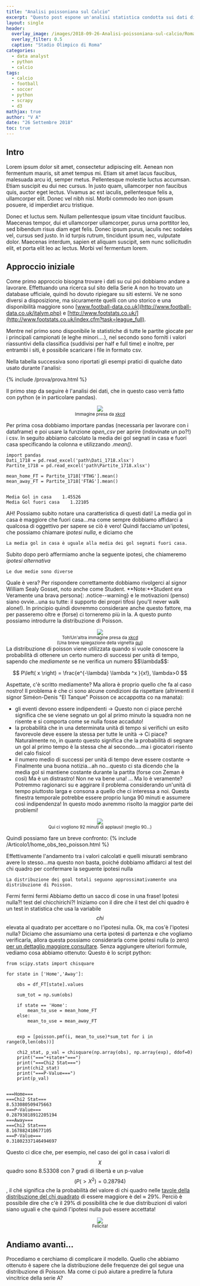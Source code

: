 ```yaml
---
title: "Analisi poissoniana sul Calcio"
excerpt: "Questo post espone un'analisi statistica condotta sui dati disponibili sulla serie A della stagione 2017-2018"
layout: single
header:
  overlay_image: /images/2018-09-26-Analisi-poissoniana-sul-calcio/Roma_stadio_Olimpico.jpg
  overlay_filter: 0.5
  caption: "Stadio Olimpico di Roma"
categories:
  - data analyst
  - python
  - calcio
tags:
  - calcio
  - football
  - soccer
  - python
  - scrapy
  - d3
mathjax: true
author: "V A"
date: "26 Settembre 2018"
toc: true
---
```

## Intro
Lorem ipsum dolor sit amet, consectetur adipiscing elit. Aenean non fermentum mauris, sit amet tempus mi. Etiam sit amet lacus faucibus, malesuada arcu id, semper metus. Pellentesque molestie luctus accumsan. Etiam suscipit eu dui nec cursus. In justo quam, ullamcorper non faucibus quis, auctor eget lectus. Vivamus ac est iaculis, pellentesque felis a, ullamcorper elit. Donec vel nibh nisl. Morbi commodo leo non ipsum posuere, id imperdiet arcu tristique.

Donec et luctus sem. Nullam pellentesque ipsum vitae tincidunt faucibus. Maecenas tempor, dui et ullamcorper ullamcorper, purus urna porttitor leo, sed bibendum risus diam eget felis. Donec ipsum purus, iaculis nec sodales vel, cursus sed justo. In id turpis rutrum, tincidunt ipsum nec, vulputate dolor. Maecenas interdum, sapien et aliquam suscipit, sem nunc sollicitudin elit, et porta elit leo ac lectus. Morbi vel fermentum lorem.

## Approccio iniziale
Come primo approccio bisogna trovare i dati su cui poi dobbiamo andare a lavorare. Effettuando una ricerca sul sito della Serie A non ho trovato un database ufficiale, quindi ho dovuto ripiegare su siti esterni. Ve ne sono diversi a disposizione, ma sicuramente quelli con uno storico e una disponibilità maggiore sono [www.football-data.co.uk](http://www.football-data.co.uk/italym.php) e [http://www.footstats.co.uk/](http://www.footstats.co.uk/index.cfm?task=league_full).

Mentre nel primo sono disponibile le statistiche di tutte le partite giocate per i principali campionati (e leghe minori....), nel secondo sono forniti i valori riassuntivi della classifica (suddivisi per half e full time) e inoltre, per entrambi i siti, è possibile scaricare i file in formato csv.

Nella tabella successiva sono riportati gli esempi pratici di qualche dato usato durante l'analisi:

{% include /prova/prova.html %}

Il primo step da seguire è l'analisi dei dati, che in questo caso verrà fatto con python (e in particolare pandas).

<div style="align: center; text-align:center;">
    <img src="https://imgs.xkcd.com/comics/python.png"  class="center">
	<div class="caption"><small>Immagine presa da <a href="https://imgs.xkcd.com/comics/python.png">xkcd</a></small></div>
</div>


Per prima cosa dobbiamo importare pandas (necessaria per lavorare con i dataframe) e poi usare la funzione <em>open_csv</em> per aprire (indovinate un po?!) i csv. 
In seguito abbiamo calcolato la media dei gol segnati in casa e fuori casa specificando la colonna e utilizzando <i>.mean()</i>. 
```
import pandas
Dati_1718 = pd.read_excel('path\Dati_1718.xlsx')
Partite_1718 = pd.read_excel('path\Partite_1718.xlsx')

mean_home_FT = Partite_1718['FTHG'].mean()
mean_away_FT = Partite_1718['FTAG'].mean()


Media Gol in casa    1.45526
Media Gol fuori casa    1.22105
```
AH!
Possiamo subito notare una caratteristica di questi dati! La media gol in casa è maggiore che fuori casa...ma come sempre dobbiamo affidarci a qualcosa di oggettivo per sapere se ciò è vero!
Quindi facciamo un'ipotesi, che possiamo chiamare <i>ipotesi nulla</i>, e diciamo che 
```
La media gol in casa è uguale alla media dei gol segnati fuori casa.
```
Subito dopo però affermiamo anche la seguente ipotesi, che chiameremo <i>ipotesi alternativa</i>
```
Le due medie sono diverse
```
Quale è vera? Per rispondere correttamente dobbiamo rivolgerci al signor William Sealy Gosset, noto anche come Student.
**Note:**Student era Veramente una brava persona{: .notice--warning}
 e le motivazioni (penso) siano ovvie...una su tutte: il supporto dei propri tifosi (you'll never walk alone!).
In principio quindi dovremmo considerare anche questo fattore, ma per passeremo oltre e (forse) ci torneremo più in la.
A questo punto possiamo introdurre la distribuzione di Poisson.
<div style="align: center; text-align:center;">
    <img src="https://imgs.xkcd.com/comics/poisson.jpg"  class="center">
	<div class="caption"><small>Toh!Un'altra immagine presa da <a href="https://xkcd.com/12/">xkcd</a></small></div>
	<div class="caption"><small>(Una breve spiegazione della vignetta <a href="http://leganerd.com/2011/04/15/xkcd-poisson/">qui</a>)</small></div>
</div>
La distribuzione di poisson viene utilizzata quando si vuole conoscere la probabilità di ottenere un certo numero di successi per unità di tempo, sapendo che <i>mediamente</i> se ne verifica un numero $$\lambda$$:

$$
P\left( x \right) = \frac{e^{-\lambda} \lambda ^x }{x!}, \lambda>0
$$

Aspettate, c'è scritto mediamente? Ma allora è proprio quello che fa al caso nostro! Il problema è che ci sono alcune condizioni da rispettare (altrimenti il signor Siméon-Denis "El Tanque" Poisson ce accappotta co na manata):
- gli eventi devono essere indipendenti -> Questo non ci piace perché significa che se viene segnato un gol al primo minuto la squadra non ne risente e si comporta come se nulla fosse accaduto!
- la probabilità che in una determinata unità di tempo si verifichi un esito favorevole deve essere la stessa per tutte le unità -> Ci piace? Naturalmente no, in quanto questo significa che la probabilità di segnare un gol al primo tempo è la stessa che al secondo....ma i giocatori risento del calo fisico!
- il numero medio di successi per unità di tempo deve essere costante -> Finalmente una buona notizia...ah no...questo ci sta dicendo che la media gol si mantiene costante durante la partita (forse con Zeman è così)
Ma è un distrastro! Non ne va bene una! ... Ma lo è veramente? Potremmo ragionarci su e aggirare il problema considerando un'unità di tempo piuttosto larga e consona a quello che ci interessa a noi. Questa finestra temporale potrebbe essere proprio lunga 90 minuti e assumere così indipendenza! In questo modo avremmo risolto la maggior parte dei problemi! 
 

<div style="align: center; text-align:center;">
    <img src="http://www.nov-art.eu/img/92MinutiDiApplausi.gif"  class="center">
	<div class="caption"><small>Qui ci vogliono 92 minuti di applausi! (meglio 90...)</small></div>
</div>


Quindi possiamo fare un breve confronto:
{% include /Articolo1/home_obs_teo_poisson.html %}


Effettivamente l'andamento tra i valori calcolati e quelli misurati sembrano avere lo stesso...ma questo non basta, poiché dobbiamo affidarci al test del chi quadro per confermare la seguente ipotesi nulla
```
La distribuzione dei goal totali seguono approssimativamente una distribuzione di Poisson.
```
Fermi fermi fermi
Abbiamo detto un sacco di cose in una frase! Ipotesi nulla?! test del chicchirichì?!
Iniziamo con il dire che il test del chi quadro è un test in statistica che usa la variabile $$chi$$ elevata al quadrato per accettare o no l'ipotesi nulla. Ok, ma cos'è l'ipotesi nulla? Diciamo che
assumiamo una certa ipotesi di partenza e che vogliamo verificarla, allora questa possiamo considerarla come ipotesi nulla (o zero) [per un dettaglio maggiore consultare](http://www.quadernodiepidemiologia.it/epi/assoc/pro_sig.htm).
Senza aggiungere ulteriori formule, vediamo cosa abbiamo ottenuto:
Questo è lo script python:

```
from scipy.stats import chisquare

for state in ['Home','Away']:
    
    obs = df_FT[state].values

    sum_tot = np.sum(obs)
	
    if state == 'Home':
        mean_to_use = mean_home_FT
    else:
        mean_to_use = mean_away_FT


    exp = [poisson.pmf(i, mean_to_use)*sum_tot for i in range(0,len(obs))]

    chi2_stat, p_val = chisquare(np.array(obs), np.array(exp), ddof=0)
    print("==="+state+"===")    
    print("===Chi2 Stat===")
    print(chi2_stat)
    print("===P-Value===")
    print(p_val)
	
	
===Home===
===Chi2 Stat===
8.533080509475663
===P-Value===
0.28793818912205194
===Away===
===Chi2 Stat===
8.167882410677105
===P-Value===
0.31802337146494697

```


Questo ci dice che, per esempio, nel caso dei gol in casa i valori di $$\chi$$ quadro sono 8.53308 con 7 gradi di libertà e un p-value $$(P(> X^2) = 0.28794)$$,
 il ché significa che la probabilità del valore di chi quadro nelle [tavole della distribuzione del chi quadrato](http://www00.unibg.it/dati/corsi/40025/74822-tavola_chi2.pdf) di essere maggiore è
 del ≈ 29%. Perciò è possibile dire che c'è il 29% di possibilità che le due distribuzioni di valori siano uguali e che quindi l'ipotesi nulla può essere accettata!

<div style="align: center; text-align:center;">
    <img src="https://i.gifer.com/Fh5.gif"  class="center">
	<div class="caption"><small>Felicità!</small></div>
</div>

## Andiamo avanti...
Procediamo e cerchiamo di complicare il modello. Quello che abbiamo ottenuto è sapere che la distribuzione delle frequenze dei gol segue una distribuzione di Poisson.
 Ma come ci può aiutare a predirre la futura vincitrice della serie A?

